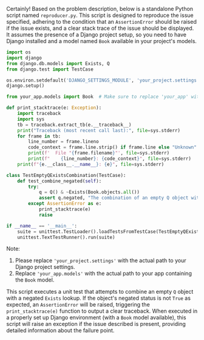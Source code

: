 Certainly! Based on the problem description, below is a standalone Python script named `reproducer.py`. This script is designed to reproduce the issue specified, adhering to the condition that an `AssertionError` should be raised if the issue exists, and a clear stack trace of the issue should be displayed. It assumes the presence of a Django project setup, so you need to have Django installed and a model named `Book` available in your project's models.

```python
import os
import django
from django.db.models import Exists, Q
from django.test import TestCase

os.environ.setdefault('DJANGO_SETTINGS_MODULE', 'your_project.settings')
django.setup()

from your_app.models import Book  # Make sure to replace 'your_app' with the actual app name containing your 'Book' model

def print_stacktrace(e: Exception):
    import traceback
    import sys
    tb = traceback.extract_tb(e.__traceback__)
    print("Traceback (most recent call last):", file=sys.stderr)
    for frame in tb:
        line_number = frame.lineno
        code_context = frame.line.strip() if frame.line else "Unknown"
        print(f'  File "{frame.filename}"', file=sys.stderr)
        print(f"    {line_number}: {code_context}", file=sys.stderr)
    print(f"{e.__class__.__name__}: {e}", file=sys.stderr)

class TestEmptyQExistsCombination(TestCase):
    def test_combine_negated(self):
        try:
            q = Q() & ~Exists(Book.objects.all())
            assert q.negated, "The combination of an empty Q object with a negated exists lookup did not maintain its negation."
        except AssertionError as e:
            print_stacktrace(e)
            raise

if __name__ == '__main__':
    suite = unittest.TestLoader().loadTestsFromTestCase(TestEmptyQExistsCombination)
    unittest.TextTestRunner().run(suite)
```

Note:
1. Please replace `'your_project.settings'` with the actual path to your Django project settings.
2. Replace `'your_app.models'` with the actual path to your app containing the `Book` model.

This script executes a unit test that attempts to combine an empty `Q` object with a negated `Exists` lookup. If the object's negated status is not `True` as expected, an `AssertionError` will be raised, triggering the `print_stacktrace(e)` function to output a clear traceback. When executed in a properly set up Django environment (with a `Book` model available), this script will raise an exception if the issue described is present, providing detailed information about the failure point.